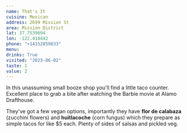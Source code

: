 ```yaml
---
name: That's It
cuisine: Mexican
address: 2699 Mission St
area: Mission District
lat: 37.7539694
lon: -122.418442
phone: "+14152859833"
menu: 
drinks: True
visited: "2023-06-02"
taste: 1
value: 2
---
```


In this unassuming small booze shop you'll find a little taco counter. Excellent place to grab a bite after watching the Barbie movie at Alamo Drafthouse.

They've got a few vegan options, importantly they have **flor de calabaza** (zucchini flowers) and **huitlacoche** (corn fungus) which they prepare as simple tacos for like $5 each. Plenty of sides of salsas and pickled veg.
